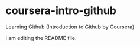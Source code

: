 # coursera-intro-github
Learning Github (Introduction to Github by Coursera)

I am editing the README file.
